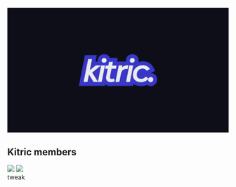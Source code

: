 ![Header](https://github.com/kitric/.github/blob/main/profile/kitric_header.png?raw=true)

## Kitric members
<div>
<a href="https://github.com/crxssed7"><img src="https://github.com/crxssed7.png" width=100 height=auto /></a>
<a href="https://github.com/nordic16"><img src="https://github.com/nordic16.png" width=100 height=auto /></a>
</div>
tweak
